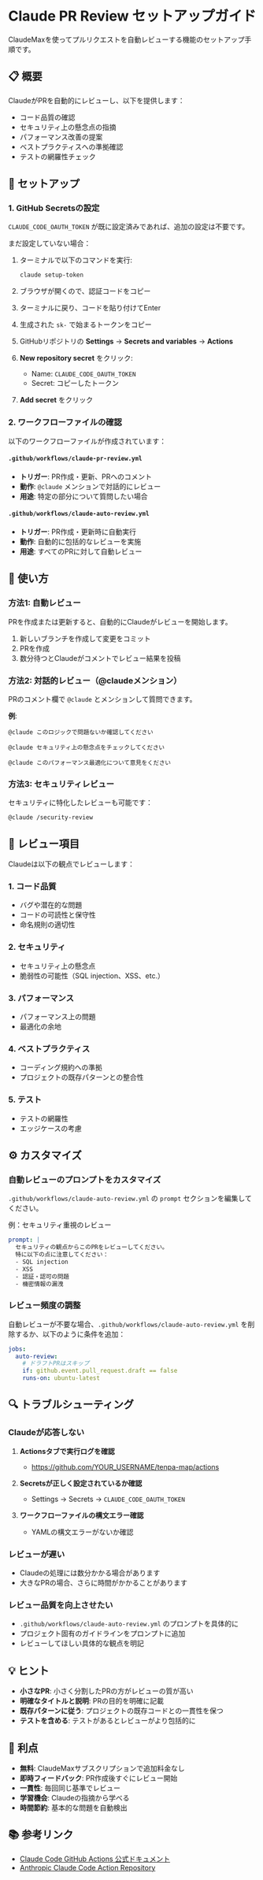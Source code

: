 # Claude PR Review セットアップガイド

ClaudeMaxを使ってプルリクエストを自動レビューする機能のセットアップ手順です。

## 📋 概要

ClaudeがPRを自動的にレビューし、以下を提供します：

- コード品質の確認
- セキュリティ上の懸念点の指摘
- パフォーマンス改善の提案
- ベストプラクティスへの準拠確認
- テストの網羅性チェック

## 🚀 セットアップ

### 1. GitHub Secretsの設定

`CLAUDE_CODE_OAUTH_TOKEN` が既に設定済みであれば、追加の設定は不要です。

まだ設定していない場合：

1. ターミナルで以下のコマンドを実行:
   ```bash
   claude setup-token
   ```

2. ブラウザが開くので、認証コードをコピー

3. ターミナルに戻り、コードを貼り付けてEnter

4. 生成された `sk-` で始まるトークンをコピー

5. GitHubリポジトリの **Settings** → **Secrets and variables** → **Actions**

6. **New repository secret** をクリック:
   - Name: `CLAUDE_CODE_OAUTH_TOKEN`
   - Secret: コピーしたトークン

7. **Add secret** をクリック

### 2. ワークフローファイルの確認

以下のワークフローファイルが作成されています：

#### `.github/workflows/claude-pr-review.yml`
- **トリガー**: PR作成・更新、PRへのコメント
- **動作**: `@claude` メンションで対話的にレビュー
- **用途**: 特定の部分について質問したい場合

#### `.github/workflows/claude-auto-review.yml`
- **トリガー**: PR作成・更新時に自動実行
- **動作**: 自動的に包括的なレビューを実施
- **用途**: すべてのPRに対して自動レビュー

## 📖 使い方

### 方法1: 自動レビュー

PRを作成または更新すると、自動的にClaudeがレビューを開始します。

1. 新しいブランチを作成して変更をコミット
2. PRを作成
3. 数分待つとClaudeがコメントでレビュー結果を投稿

### 方法2: 対話的レビュー（@claudeメンション）

PRのコメント欄で `@claude` とメンションして質問できます。

**例**:
```
@claude このロジックで問題ないか確認してください
```

```
@claude セキュリティ上の懸念点をチェックしてください
```

```
@claude このパフォーマンス最適化について意見をください
```

### 方法3: セキュリティレビュー

セキュリティに特化したレビューも可能です：

```
@claude /security-review
```

## 🎯 レビュー項目

Claudeは以下の観点でレビューします：

### 1. コード品質
- バグや潜在的な問題
- コードの可読性と保守性
- 命名規則の適切性

### 2. セキュリティ
- セキュリティ上の懸念点
- 脆弱性の可能性（SQL injection、XSS、etc.）

### 3. パフォーマンス
- パフォーマンス上の問題
- 最適化の余地

### 4. ベストプラクティス
- コーディング規約への準拠
- プロジェクトの既存パターンとの整合性

### 5. テスト
- テストの網羅性
- エッジケースの考慮

## ⚙️ カスタマイズ

### 自動レビューのプロンプトをカスタマイズ

`.github/workflows/claude-auto-review.yml` の `prompt` セクションを編集してください。

例：セキュリティ重視のレビュー
```yaml
prompt: |
  セキュリティの観点からこのPRをレビューしてください。
  特に以下の点に注意してください：
  - SQL injection
  - XSS
  - 認証・認可の問題
  - 機密情報の漏洩
```

### レビュー頻度の調整

自動レビューが不要な場合、`.github/workflows/claude-auto-review.yml` を削除するか、以下のように条件を追加：

```yaml
jobs:
  auto-review:
    # ドラフトPRはスキップ
    if: github.event.pull_request.draft == false
    runs-on: ubuntu-latest
```

## 🔍 トラブルシューティング

### Claudeが応答しない

1. **Actionsタブで実行ログを確認**
   - https://github.com/YOUR_USERNAME/tenpa-map/actions

2. **Secretsが正しく設定されているか確認**
   - Settings → Secrets → `CLAUDE_CODE_OAUTH_TOKEN`

3. **ワークフローファイルの構文エラー確認**
   - YAMLの構文エラーがないか確認

### レビューが遅い

- Claudeの処理には数分かかる場合があります
- 大きなPRの場合、さらに時間がかかることがあります

### レビュー品質を向上させたい

- `.github/workflows/claude-auto-review.yml` のプロンプトを具体的に
- プロジェクト固有のガイドラインをプロンプトに追加
- レビューしてほしい具体的な観点を明記

## 💡 ヒント

- **小さなPR**: 小さく分割したPRの方がレビューの質が高い
- **明確なタイトルと説明**: PRの目的を明確に記載
- **既存パターンに従う**: プロジェクトの既存コードとの一貫性を保つ
- **テストを含める**: テストがあるとレビューがより包括的に

## 🎉 利点

- **無料**: ClaudeMaxサブスクリプションで追加料金なし
- **即時フィードバック**: PR作成後すぐにレビュー開始
- **一貫性**: 毎回同じ基準でレビュー
- **学習機会**: Claudeの指摘から学べる
- **時間節約**: 基本的な問題を自動検出

## 📚 参考リンク

- [Claude Code GitHub Actions 公式ドキュメント](https://docs.claude.com/en/docs/claude-code/github-actions)
- [Anthropic Claude Code Action Repository](https://github.com/anthropics/claude-code-action)
